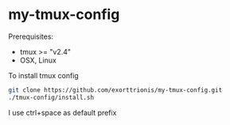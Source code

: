 # my-tmux-config
Prerequisites:
- tmux >= "v2.4"
- OSX, Linux

To install tmux config
```sh 
git clone https://github.com/exorttrionis/my-tmux-config.git 
./tmux-config/install.sh 
```
I use ctrl+space as default prefix
